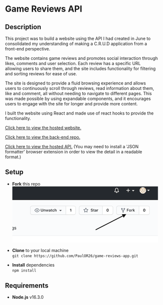 # Game Reviews API

## Description

This project was to build a website using the API I had created in June to consolidated my understanding of making a C.R.U.D application from a front-end perspective.

The website contains game reviews and promotes social interaction through likes, comments and user selection. Each review has a specific URL allowing users to share them, and the site includes functionality for filtering and sorting reviews for ease of use.

The site is designed to provide a fluid browsing experience and allows users to continuously scroll through reviews, read information about them, like and comment, all without needing to navigate to different pages. This was made possible by using expandable components, and it encourages users to engage with the site for longer and provide more content.

I built the website using React and made use of react hooks to provide the functionality.

[Click here to view the hosted website.](https://game-reviews-app.netlify.app/)

[Click here to view the back-end repo.](https://github.com/PaulOR26/game-reviews-project)

[Click here to view the hosted API.](https://game-reviews-project.herokuapp.com/api)
(You may need to install a 'JSON formatter' browser extension in order to view the detail in a readable format.)

## Setup

- **Fork** this repo  
  ![](readme-screenshot-fork.png)

- **Clone** to your local machine  
  `git clone https://github.com/PaulOR26/game-reviews-app.git`

- **Install** dependencies  
  `npm install`

## Requirements

- **Node.js** v16.3.0
